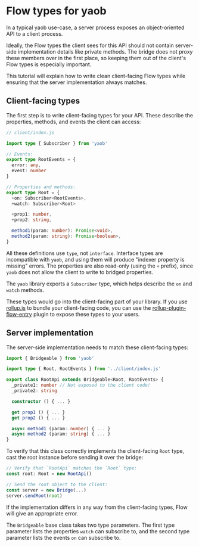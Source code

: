 # Flow types for yaob

In a typical yaob use-case, a server process exposes an object-oriented API to a client process.

Ideally, the Flow types the client sees for this API should not contain server-side implementation details like private methods. The bridge does not proxy these members over in the first place, so keeping them out of the client's Flow types is especially important.

This tutorial will explain how to write clean client-facing Flow types while ensuring that the server implementation always matches.

## Client-facing types

The first step is to write client-facing types for your API. These describe the properties, methods, and events the client can access:

```typescript
// client/index.js

import type { Subscriber } from 'yaob'

// Events:
export type RootEvents = {
  error: any,
  event: number
}

// Properties and methods:
export type Root = {
  +on: Subscriber<RootEvents>,
  +watch: Subscriber<Root>

  +prop1: number,
  +prop2: string,

  method1(param: number): Promise<void>,
  method2(param: string): Promise<boolean>,
}
```

All these definitions use `type`, not `interface`. Interface types are incompatible with `yaob`, and using them will produce "indexer property is missing" errors. The properties are also read-only (using the `+` prefix), since `yaob` does not allow the client to write to bridged properties.

The `yaob` library exports a `Subscriber` type, which helps describe the `on` and `watch` methods.

These types would go into the client-facing part of your library. If you use [rollup.js](https://rollupjs.org/guide/en) to bundle your client-facing code, you can use the [rollup-plugin-flow-entry](https://www.npmjs.com/package/rollup-plugin-flow-entry) plugin to expose these types to your users.

## Server implementation

The server-side implementation needs to match these client-facing types:

```typescript
import { Bridgeable } from 'yaob'

import type { Root, RootEvents } from '../client/index.js'

export class RootApi extends Bridgeable<Root, RootEvents> {
  _private1: number // Not exposed to the client code!
  _private2: string

  constructor () { ... }

  get prop1 () { ... }
  get prop2 () { ... }

  async method1 (param: number) { ... }
  async method2 (param: string) { ... }
}
```

To verify that this class correctly implements the client-facing `Root` type, cast the root instance before sending it over the bridge:

```typescript
// Verify that `RootApi` matches the `Root` type:
const root: Root = new RootApi()

// Send the root object to the client:
const server = new Bridge(...)
server.sendRoot(root)
```

If the implementation differs in any way from the client-facing types, Flow will give an appropriate error.

The `Bridgeable` base class takes two type parameters. The first type parameter lists the properties `watch` can subscribe to, and the second type parameter lists the events `on` can subscribe to.
